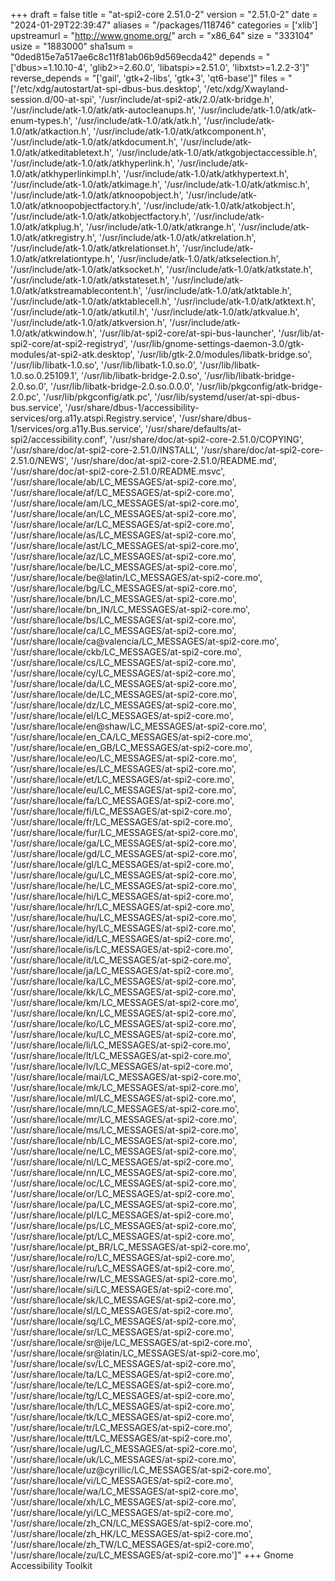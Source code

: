 +++
draft = false
title = "at-spi2-core 2.51.0-2"
version = "2.51.0-2"
date = "2024-01-29T22:39:47"
aliases = "/packages/118746"
categories = ['xlib']
upstreamurl = "http://www.gnome.org/"
arch = "x86_64"
size = "333104"
usize = "1883000"
sha1sum = "0ded815e7a517ae6c8c11f81ab06b9d569ecda42"
depends = "['dbus>=1.10.10-4', 'glib2>=2.60.0', 'libatspi>=2.51.0', 'libxtst>=1.2.2-3']"
reverse_depends = "['gail', 'gtk+2-libs', 'gtk+3', 'qt6-base']"
files = "['/etc/xdg/autostart/at-spi-dbus-bus.desktop', '/etc/xdg/Xwayland-session.d/00-at-spi', '/usr/include/at-spi2-atk/2.0/atk-bridge.h', '/usr/include/atk-1.0/atk/atk-autocleanups.h', '/usr/include/atk-1.0/atk/atk-enum-types.h', '/usr/include/atk-1.0/atk/atk.h', '/usr/include/atk-1.0/atk/atkaction.h', '/usr/include/atk-1.0/atk/atkcomponent.h', '/usr/include/atk-1.0/atk/atkdocument.h', '/usr/include/atk-1.0/atk/atkeditabletext.h', '/usr/include/atk-1.0/atk/atkgobjectaccessible.h', '/usr/include/atk-1.0/atk/atkhyperlink.h', '/usr/include/atk-1.0/atk/atkhyperlinkimpl.h', '/usr/include/atk-1.0/atk/atkhypertext.h', '/usr/include/atk-1.0/atk/atkimage.h', '/usr/include/atk-1.0/atk/atkmisc.h', '/usr/include/atk-1.0/atk/atknoopobject.h', '/usr/include/atk-1.0/atk/atknoopobjectfactory.h', '/usr/include/atk-1.0/atk/atkobject.h', '/usr/include/atk-1.0/atk/atkobjectfactory.h', '/usr/include/atk-1.0/atk/atkplug.h', '/usr/include/atk-1.0/atk/atkrange.h', '/usr/include/atk-1.0/atk/atkregistry.h', '/usr/include/atk-1.0/atk/atkrelation.h', '/usr/include/atk-1.0/atk/atkrelationset.h', '/usr/include/atk-1.0/atk/atkrelationtype.h', '/usr/include/atk-1.0/atk/atkselection.h', '/usr/include/atk-1.0/atk/atksocket.h', '/usr/include/atk-1.0/atk/atkstate.h', '/usr/include/atk-1.0/atk/atkstateset.h', '/usr/include/atk-1.0/atk/atkstreamablecontent.h', '/usr/include/atk-1.0/atk/atktable.h', '/usr/include/atk-1.0/atk/atktablecell.h', '/usr/include/atk-1.0/atk/atktext.h', '/usr/include/atk-1.0/atk/atkutil.h', '/usr/include/atk-1.0/atk/atkvalue.h', '/usr/include/atk-1.0/atk/atkversion.h', '/usr/include/atk-1.0/atk/atkwindow.h', '/usr/lib/at-spi2-core/at-spi-bus-launcher', '/usr/lib/at-spi2-core/at-spi2-registryd', '/usr/lib/gnome-settings-daemon-3.0/gtk-modules/at-spi2-atk.desktop', '/usr/lib/gtk-2.0/modules/libatk-bridge.so', '/usr/lib/libatk-1.0.so', '/usr/lib/libatk-1.0.so.0', '/usr/lib/libatk-1.0.so.0.25109.1', '/usr/lib/libatk-bridge-2.0.so', '/usr/lib/libatk-bridge-2.0.so.0', '/usr/lib/libatk-bridge-2.0.so.0.0.0', '/usr/lib/pkgconfig/atk-bridge-2.0.pc', '/usr/lib/pkgconfig/atk.pc', '/usr/lib/systemd/user/at-spi-dbus-bus.service', '/usr/share/dbus-1/accessibility-services/org.a11y.atspi.Registry.service', '/usr/share/dbus-1/services/org.a11y.Bus.service', '/usr/share/defaults/at-spi2/accessibility.conf', '/usr/share/doc/at-spi2-core-2.51.0/COPYING', '/usr/share/doc/at-spi2-core-2.51.0/INSTALL', '/usr/share/doc/at-spi2-core-2.51.0/NEWS', '/usr/share/doc/at-spi2-core-2.51.0/README.md', '/usr/share/doc/at-spi2-core-2.51.0/README.msvc', '/usr/share/locale/ab/LC_MESSAGES/at-spi2-core.mo', '/usr/share/locale/af/LC_MESSAGES/at-spi2-core.mo', '/usr/share/locale/am/LC_MESSAGES/at-spi2-core.mo', '/usr/share/locale/an/LC_MESSAGES/at-spi2-core.mo', '/usr/share/locale/ar/LC_MESSAGES/at-spi2-core.mo', '/usr/share/locale/as/LC_MESSAGES/at-spi2-core.mo', '/usr/share/locale/ast/LC_MESSAGES/at-spi2-core.mo', '/usr/share/locale/az/LC_MESSAGES/at-spi2-core.mo', '/usr/share/locale/be/LC_MESSAGES/at-spi2-core.mo', '/usr/share/locale/be@latin/LC_MESSAGES/at-spi2-core.mo', '/usr/share/locale/bg/LC_MESSAGES/at-spi2-core.mo', '/usr/share/locale/bn/LC_MESSAGES/at-spi2-core.mo', '/usr/share/locale/bn_IN/LC_MESSAGES/at-spi2-core.mo', '/usr/share/locale/bs/LC_MESSAGES/at-spi2-core.mo', '/usr/share/locale/ca/LC_MESSAGES/at-spi2-core.mo', '/usr/share/locale/ca@valencia/LC_MESSAGES/at-spi2-core.mo', '/usr/share/locale/ckb/LC_MESSAGES/at-spi2-core.mo', '/usr/share/locale/cs/LC_MESSAGES/at-spi2-core.mo', '/usr/share/locale/cy/LC_MESSAGES/at-spi2-core.mo', '/usr/share/locale/da/LC_MESSAGES/at-spi2-core.mo', '/usr/share/locale/de/LC_MESSAGES/at-spi2-core.mo', '/usr/share/locale/dz/LC_MESSAGES/at-spi2-core.mo', '/usr/share/locale/el/LC_MESSAGES/at-spi2-core.mo', '/usr/share/locale/en@shaw/LC_MESSAGES/at-spi2-core.mo', '/usr/share/locale/en_CA/LC_MESSAGES/at-spi2-core.mo', '/usr/share/locale/en_GB/LC_MESSAGES/at-spi2-core.mo', '/usr/share/locale/eo/LC_MESSAGES/at-spi2-core.mo', '/usr/share/locale/es/LC_MESSAGES/at-spi2-core.mo', '/usr/share/locale/et/LC_MESSAGES/at-spi2-core.mo', '/usr/share/locale/eu/LC_MESSAGES/at-spi2-core.mo', '/usr/share/locale/fa/LC_MESSAGES/at-spi2-core.mo', '/usr/share/locale/fi/LC_MESSAGES/at-spi2-core.mo', '/usr/share/locale/fr/LC_MESSAGES/at-spi2-core.mo', '/usr/share/locale/fur/LC_MESSAGES/at-spi2-core.mo', '/usr/share/locale/ga/LC_MESSAGES/at-spi2-core.mo', '/usr/share/locale/gd/LC_MESSAGES/at-spi2-core.mo', '/usr/share/locale/gl/LC_MESSAGES/at-spi2-core.mo', '/usr/share/locale/gu/LC_MESSAGES/at-spi2-core.mo', '/usr/share/locale/he/LC_MESSAGES/at-spi2-core.mo', '/usr/share/locale/hi/LC_MESSAGES/at-spi2-core.mo', '/usr/share/locale/hr/LC_MESSAGES/at-spi2-core.mo', '/usr/share/locale/hu/LC_MESSAGES/at-spi2-core.mo', '/usr/share/locale/hy/LC_MESSAGES/at-spi2-core.mo', '/usr/share/locale/id/LC_MESSAGES/at-spi2-core.mo', '/usr/share/locale/is/LC_MESSAGES/at-spi2-core.mo', '/usr/share/locale/it/LC_MESSAGES/at-spi2-core.mo', '/usr/share/locale/ja/LC_MESSAGES/at-spi2-core.mo', '/usr/share/locale/ka/LC_MESSAGES/at-spi2-core.mo', '/usr/share/locale/kk/LC_MESSAGES/at-spi2-core.mo', '/usr/share/locale/km/LC_MESSAGES/at-spi2-core.mo', '/usr/share/locale/kn/LC_MESSAGES/at-spi2-core.mo', '/usr/share/locale/ko/LC_MESSAGES/at-spi2-core.mo', '/usr/share/locale/ku/LC_MESSAGES/at-spi2-core.mo', '/usr/share/locale/li/LC_MESSAGES/at-spi2-core.mo', '/usr/share/locale/lt/LC_MESSAGES/at-spi2-core.mo', '/usr/share/locale/lv/LC_MESSAGES/at-spi2-core.mo', '/usr/share/locale/mai/LC_MESSAGES/at-spi2-core.mo', '/usr/share/locale/mk/LC_MESSAGES/at-spi2-core.mo', '/usr/share/locale/ml/LC_MESSAGES/at-spi2-core.mo', '/usr/share/locale/mn/LC_MESSAGES/at-spi2-core.mo', '/usr/share/locale/mr/LC_MESSAGES/at-spi2-core.mo', '/usr/share/locale/ms/LC_MESSAGES/at-spi2-core.mo', '/usr/share/locale/nb/LC_MESSAGES/at-spi2-core.mo', '/usr/share/locale/ne/LC_MESSAGES/at-spi2-core.mo', '/usr/share/locale/nl/LC_MESSAGES/at-spi2-core.mo', '/usr/share/locale/nn/LC_MESSAGES/at-spi2-core.mo', '/usr/share/locale/oc/LC_MESSAGES/at-spi2-core.mo', '/usr/share/locale/or/LC_MESSAGES/at-spi2-core.mo', '/usr/share/locale/pa/LC_MESSAGES/at-spi2-core.mo', '/usr/share/locale/pl/LC_MESSAGES/at-spi2-core.mo', '/usr/share/locale/ps/LC_MESSAGES/at-spi2-core.mo', '/usr/share/locale/pt/LC_MESSAGES/at-spi2-core.mo', '/usr/share/locale/pt_BR/LC_MESSAGES/at-spi2-core.mo', '/usr/share/locale/ro/LC_MESSAGES/at-spi2-core.mo', '/usr/share/locale/ru/LC_MESSAGES/at-spi2-core.mo', '/usr/share/locale/rw/LC_MESSAGES/at-spi2-core.mo', '/usr/share/locale/si/LC_MESSAGES/at-spi2-core.mo', '/usr/share/locale/sk/LC_MESSAGES/at-spi2-core.mo', '/usr/share/locale/sl/LC_MESSAGES/at-spi2-core.mo', '/usr/share/locale/sq/LC_MESSAGES/at-spi2-core.mo', '/usr/share/locale/sr/LC_MESSAGES/at-spi2-core.mo', '/usr/share/locale/sr@ije/LC_MESSAGES/at-spi2-core.mo', '/usr/share/locale/sr@latin/LC_MESSAGES/at-spi2-core.mo', '/usr/share/locale/sv/LC_MESSAGES/at-spi2-core.mo', '/usr/share/locale/ta/LC_MESSAGES/at-spi2-core.mo', '/usr/share/locale/te/LC_MESSAGES/at-spi2-core.mo', '/usr/share/locale/tg/LC_MESSAGES/at-spi2-core.mo', '/usr/share/locale/th/LC_MESSAGES/at-spi2-core.mo', '/usr/share/locale/tk/LC_MESSAGES/at-spi2-core.mo', '/usr/share/locale/tr/LC_MESSAGES/at-spi2-core.mo', '/usr/share/locale/tt/LC_MESSAGES/at-spi2-core.mo', '/usr/share/locale/ug/LC_MESSAGES/at-spi2-core.mo', '/usr/share/locale/uk/LC_MESSAGES/at-spi2-core.mo', '/usr/share/locale/uz@cyrillic/LC_MESSAGES/at-spi2-core.mo', '/usr/share/locale/vi/LC_MESSAGES/at-spi2-core.mo', '/usr/share/locale/wa/LC_MESSAGES/at-spi2-core.mo', '/usr/share/locale/xh/LC_MESSAGES/at-spi2-core.mo', '/usr/share/locale/yi/LC_MESSAGES/at-spi2-core.mo', '/usr/share/locale/zh_CN/LC_MESSAGES/at-spi2-core.mo', '/usr/share/locale/zh_HK/LC_MESSAGES/at-spi2-core.mo', '/usr/share/locale/zh_TW/LC_MESSAGES/at-spi2-core.mo', '/usr/share/locale/zu/LC_MESSAGES/at-spi2-core.mo']"
+++
Gnome Accessibility Toolkit